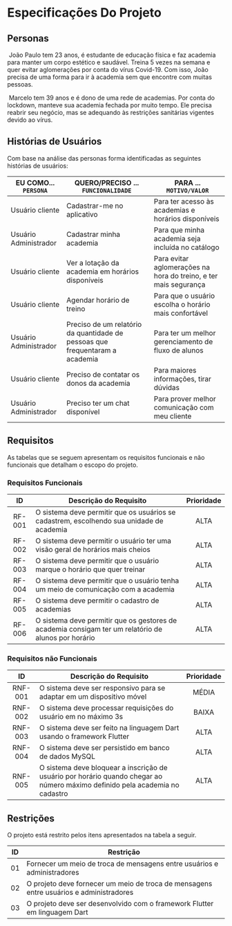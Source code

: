 # Especificações Do Projeto

## Personas

​	João Paulo tem 23 anos, é estudante de educação física e faz academia para manter um corpo estético e saudável. Treina 5 vezes na semana e quer evitar aglomerações por conta do vírus Covid-19. Com isso, João precisa de uma forma para ir à academia sem que encontre com muitas pessoas.	

​	Marcelo tem 39 anos e é dono de uma rede de academias. Por conta do lockdown, manteve sua academia fechada por muito tempo. Ele precisa reabrir seu negócio, mas se adequando às restrições sanitárias vigentes devido ao vírus.

## Histórias de Usuários

Com base na análise das personas forma identificadas as seguintes histórias de usuários:

| EU COMO... `PERSONA`  | QUERO/PRECISO ... `FUNCIONALIDADE`       | PARA ... `MOTIVO/VALOR`                  |
| --------------------- | ---------------------------------------- | ---------------------------------------- |
| Usuário cliente       | Cadastrar-me no aplicativo               | Para ter acesso às academias e horários disponíveis |
| Usuário Administrador | Cadastrar minha academia                 | Para que minha academia seja incluída no catálogo |
| Usuário cliente       | Ver a lotação da academia em horários disponíveis | Para evitar aglomerações na hora do treino, e ter mais segurança |
| Usuário cliente       | Agendar horário de treino                | Para que o usuário escolha o horário mais confortável |
| Usuário Administrador | Preciso de um relatório da quantidade de pessoas que frequentaram a academia | Para ter um melhor gerenciamento de fluxo de alunos |
| Usuário cliente       | Preciso de contatar os donos da academia | Para maiores informações, tirar dúvidas  |
| Usuário Administrador | Preciso ter um chat disponível           | Para prover melhor comunicação com meu cliente |

## Requisitos

As tabelas que se seguem apresentam os requisitos funcionais e não funcionais que detalham o escopo do projeto.

### Requisitos Funcionais

|   ID   | Descrição do Requisito                   | Prioridade |
| :----: | ---------------------------------------- | :--------: |
| RF-001 | O sistema deve permitir que os usuários se cadastrem, escolhendo sua unidade de academia |    ALTA    |
| RF-002 | O sistema deve permitir o usuário ter uma visão geral de horários mais cheios |    ALTA    |
| RF-003 | O sistema deve permitir que o usuário marque o horário que quer treinar |    ALTA    |
| RF-004 | O sistema deve permitir que o usuário tenha um meio de comunicação com a academia |    ALTA    |
| RF-005 | O sistema deve permitir o cadastro de academias |    ALTA    |
| RF-006 | O sistema deve permitir que os gestores de academia consigam ter um relatório de alunos por horário |    ALTA    |


### Requisitos não Funcionais

|   ID    | Descrição do Requisito                   | Prioridade |
| :-----: | ---------------------------------------- | :--------: |
| RNF-001 | O sistema deve ser responsivo para se adaptar em um dispositivo móvel |   MÉDIA    |
| RNF-002 | O sistema deve processar requisições do usuário em no máximo 3s |   BAIXA    |
| RNF-003 | O sistema deve ser feito na linguagem Dart usando o framework Flutter |    ALTA    |
| RNF-004 | O sistema deve ser persistido em banco de dados MySQL |    ALTA    |
| RNF-005 | O sistema deve bloquear a inscrição de usuário por horário quando chegar ao número máximo definido pela academia no cadastro |    ALTA    |

## Restrições

O projeto está restrito pelos itens apresentados na tabela a seguir.

|  ID  | Restrição                                |
| :--: | ---------------------------------------- |
|  01  | Fornecer um meio de troca de mensagens entre usuários e administradores |
|  02  | O projeto deve fornecer um meio de troca de mensagens entre usuários e administradores |
|  03  | O projeto deve ser desenvolvido com o framework Flutter em linguagem Dart |

